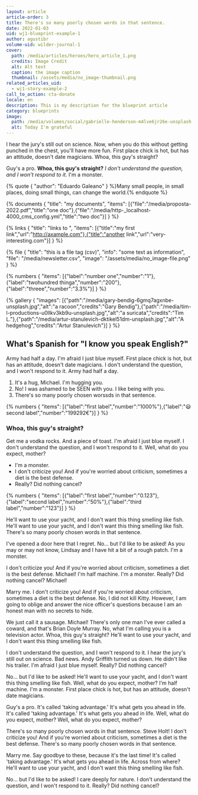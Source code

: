 ```yaml
---
layout: article
article-order: 3
title: There's so many poorly chosen words in that sentence.
date: 2022-01-03
uid: wj1-blueprint-example-1
author: agustibr
volume-uid: wilder-journal-1
cover:
  path: /media/articles/heroes/hero_article_1.png
  credits: Image Credit
  alt: Alt text
  caption: the image caption
  thumbnail: /assets/media/no_image-thumbnail.png
related_articles_uid:
  - wj1-story-example-2
call_to_action: cta-donate
locale: en
description: This is my description for the blueprint article
category: blueprints
image:
  path: /media/volumes/social/gabrielle-henderson-m4lve6jr26e-unsplash.jpg
  alt: Today I'm grateful
---
```

I hear the jury's still out on science. Now, when you do this without getting punched in the chest, you'll have more fun. First place chick is hot, but has an attitude, doesn't date magicians. Whoa, this guy's straight?

Guy's a pro. **Whoa, this guy's straight?** *I don't understand the question, and I won't respond to it.* I'm a monster.

{% quote { "author": "Eduardo Galeano" } %}Many small people, in small places, doing small things, can change the world.{% endquote %}

{% documents { "title": "my documents", "items": [{"file":"/media/proposta-2022.pdf","title":"one doc"},{"file":"/media/http-_localhost-4000_cms_config.yml","title":"two doc"}] } %}

{% links { "title": "links to ", "items": [{"title":"my first link","url":"http://axample.com"},{"title":"another link","url":"very-interesting.com"}] } %}

{% file { "title": "this is a file tag (csv)", "info": "some text as information", "file": "/media/newsletter.csv", "image": "/assets/media/no_image-file.png" } %}

{% numbers { "items": [{"label":"number one","number":"1"},{"label":"twohundred thinga","number":"200"},{"label":"threee","number":"3.3%"}] } %}

{% gallery { "images": [{"path":"/media/gary-bendig-6gmq7agxnbe-unsplash.jpg","alt":"a racoon","credits":"Gary Bendig"},{"path":"/media/tim-l-productions-u0llkv3kb9u-unsplash.jpg","alt":"a suricata","credits":"Tim L."},{"path":"/media/artur-stanulevich-dktikel51dm-unsplash.jpg","alt":"A hedgehog","credits":"Artur Stanulevich"}] } %}

## What's Spanish for "I know you speak English?"

Army had half a day. I'm afraid I just blue myself. First place chick is hot, but has an attitude, doesn't date magicians. I don't understand the question, and I won't respond to it. Army had half a day.

1. It's a hug, Michael. I'm hugging you.
2. No! I was ashamed to be SEEN with you. I like being with you.
3. There's so many poorly chosen worssds in that sentence.

{% numbers { "items": [{"label":"first label","number":"1000%"},{"label":"😃 second label","number":"199292€"}] } %}

### Whoa, this guy's straight?

Get me a vodka rocks. And a piece of toast. I'm afraid I just blue myself. I don't understand the question, and I won't respond to it. Well, what do you expect, mother?

* I'm a monster.
* I don't criticize you! And if you're worried about criticism, sometimes a diet is the best defense.
* Really? Did nothing cancel?

{% numbers { "items": [{"label":"first label","number":"0.123"},{"label":"second label","number":"50%"},{"label":"third label","number":"123"}] } %}

He'll want to use your yacht, and I don't want this thing smelling like fish. He'll want to use your yacht, and I don't want this thing smelling like fish. There's so many poorly chosen words in that sentence.

I've opened a door here that I regret. No… but I'd like to be asked! As you may or may not know, Lindsay and I have hit a bit of a rough patch. I'm a monster.

I don't criticize you! And if you're worried about criticism, sometimes a diet is the best defense. Michael! I'm half machine. I'm a monster. Really? Did nothing cancel? Michael!

Marry me. I don't criticize you! And if you're worried about criticism, sometimes a diet is the best defense. No, I did not kill Kitty. However, I am going to oblige and answer the nice officer's questions because I am an honest man with no secrets to hide.

We just call it a sausage. Michael! There's only one man I've ever called a coward, and that's Brian Doyle Murray. No, what I'm calling you is a television actor. Whoa, this guy's straight? He'll want to use your yacht, and I don't want this thing smelling like fish.

I don't understand the question, and I won't respond to it. I hear the jury's still out on science. Bad news. Andy Griffith turned us down. He didn't like his trailer. I'm afraid I just blue myself. Really? Did nothing cancel?

No… but I'd like to be asked! He'll want to use your yacht, and I don't want this thing smelling like fish. Well, what do you expect, mother? I'm half machine. I'm a monster. First place chick is hot, but has an attitude, doesn't date magicians.

Guy's a pro. It's called 'taking advantage.' It's what gets you ahead in life. It's called 'taking advantage.' It's what gets you ahead in life. Well, what do you expect, mother? Well, what do you expect, mother?

There's so many poorly chosen words in that sentence. Steve Holt! I don't criticize you! And if you're worried about criticism, sometimes a diet is the best defense. There's so many poorly chosen words in that sentence.

Marry me. Say goodbye to these, because it's the last time! It's called 'taking advantage.' It's what gets you ahead in life. Across from where? He'll want to use your yacht, and I don't want this thing smelling like fish.

No… but I'd like to be asked! I care deeply for nature. I don't understand the question, and I won't respond to it. Really? Did nothing cancel?
